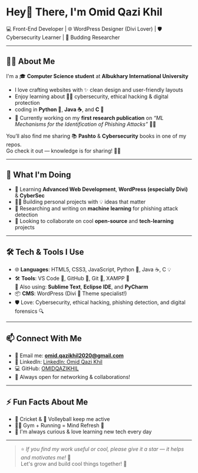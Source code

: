 # Hey👋 There, I'm Omid Qazi Khil

💻 Front-End Developer | 🌐 WordPress Designer (Divi Lover) | 🛡️ Cybersecurity Learner | 📝 Budding Researcher

---

## 🙋‍♂️ About Me

I'm a 🎓 **Computer Science student** at **Albukhary International University**

- I love crafting websites with ✨ clean design and user-friendly layouts  
- Enjoy learning about 🕵️‍♂️ cybersecurity, ethical hacking & digital protection  
- coding in **Python 🐍**, **Java ☕**, and **C 🧠**
- 📖 Currently working on my **first research publication** on _“ML Mechanisms for the Identification of Phishing Attacks”_ 🔬🤖

You’ll also find me sharing 📚 **Pashto** & **Cybersecurity** books in one of my repos.  
Go check it out — knowledge is for sharing! 🔗📖

---

## 🚀 What I'm Doing

- 🌱 Learning **Advanced Web Development**, **WordPress (especially Divi)** & **CyberSec**
- 👨‍💻 Building personal projects with 💡 ideas that matter
- 📝 Researching and writing on **machine learning** for phishing attack detection
- 🤝 Looking to collaborate on cool **open-source** and **tech-learning** projects

---

## 🛠️ Tech & Tools I Use

- 🌐 **Languages**: HTML5, CSS3, JavaScript, Python 🐍, Java ☕, C 💡  
- 🛠️ **Tools**: VS Code 🎨, GitHub 🐙, Git 🔧, XAMPP 🧪  
  🧠 Also using: **Sublime Text**, **Eclipse IDE**, and **PyCharm**  
- 📦 **CMS**: WordPress (Divi 🧩 Theme specialist!)  
- 🛡️ Love: Cybersecurity, ethical hacking, phishing detection, and digital forensics 🔍
---

## 📫 Connect With Me

- 📧 Email me: **omid.qazikhil2020@gmail.com**  
- 🔗 LinkedIn: [LinkedIn: Omid Qazi Khil](https://www.linkedin.com/in/omid-qazi-khil-62956a27a/)
- 💻 GitHub: [OMIDQAZIKHIL](https://github.com/OMIDQAZIKHIL)  
- 🤝 Always open for networking & collaborations!

---

## ⚡ Fun Facts About Me

- 🏏 Cricket & 🏐 Volleyball keep me active  
- 🏃‍♂️ Gym + Running = Mind Refresh 💪   
- 🧠 I'm always curious & love learning new tech every day  

---

> ⭐ _If you find my work useful or cool, please give it a star — it helps and motivates me!_ 🌟  
> Let's grow and build cool things together! 🚀
